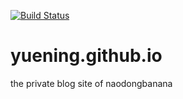 [![Build Status](https://travis-ci.com/YueNing/yuening.github.io.svg?branch=hexo)](https://travis-ci.com/YueNing/yuening.github.io)

# yuening.github.io
the private blog site of naodongbanana
